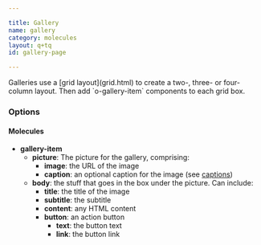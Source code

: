 ```yaml
---

title: Gallery
name: gallery
category: molecules
layout: q+tq
id: gallery-page

---
```


<p class="lead">Galleries use a [grid layout](grid.html) to create a two-, three- or four-column layout. Then add `o-gallery-item` components to each grid box.</p>

<script>
var g1 = {
  "gallery-item": {
    "picture": {
      "image": "http://lorempixel.com/244/122/people/1"
    },
    "body": {
      "content": "<p>The University is in the middle of an unprecedented period of expansion and renewal.</p>"
    }
  }
};
var g2 = {
  "gallery-item": {
    "picture": {
      "image": "http://lorempixel.com/244/122/people/4"
    },
    "body": {
      "content": "<p>We have invested in 20 new buildings on Heslington West.</p>"
    }
  }
};
var g3 = {
  "gallery-item": {
    "picture": {
      "image": "http://lorempixel.com/244/122/people/7"
    },
    "body": {
      "content": "<p>Our investment in new colleges mean it has never been a better time to join our student body or research groups at York.</p>"
    }
  }
};
component("grid", { "atoms": [
  { "grid-row": { "atoms": [
    { "grid-box": { "size": "third", "atoms": g1 } },
    { "grid-box": { "size": "third", "atoms": g2 } },
    { "grid-box": { "size": "third", "atoms": g3 } }
  ] } },
  { "grid-row": { "atoms": [
    { "grid-box": { "size": "third", "atoms": g2 } },
    { "grid-box": { "size": "third", "atoms": g3 } },
    { "grid-box": { "size": "third", "atoms": g1 } }
  ] } },
  { "grid-row": { "atoms": [
    { "grid-box": { "size": "third", "atoms": g3 } },
    { "grid-box": { "size": "third", "atoms": g2 } },
    { "grid-box": { "size": "third", "atoms": g1 } }
  ] } }
] });

</script>


### Options

#### Molecules


* **gallery-item**
  * **picture**: The picture for the gallery, comprising:
    * **image**: the URL of the image
    * **caption**: an optional caption for the image (see [captions](caption.html))
  * **body**: the stuff that goes in the box under the picture. Can include:
    * **title**: the title of the image
    * **subtitle**: the subtitle
    * **content**: any HTML content
    * **button**: an action button
      * **text**: the button text
      * **link**: the button link
